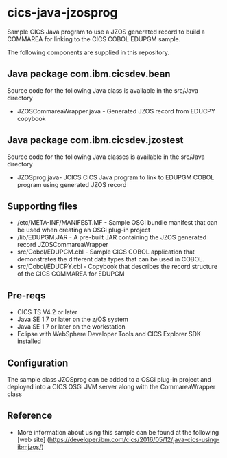 cics-java-jzosprog
================
Sample CICS Java program to use a JZOS generated record to build a COMMAREA for linking to the CICS COBOL EDUPGM sample.

The following components are supplied in this repository.

## Java package com.ibm.cicsdev.bean
Source code for the following Java class is available in the src/Java  directory 
* JZOSCommareaWrapper.java - Generated JZOS record from EDUCPY copybook

## Java package com.ibm.cicsdev.jzostest
Source code for the following Java classes is available in the src/Java directory
* JZOSprog.java- JCICS CICS Java program to link to EDUPGM COBOL program using generated JZOS record


## Supporting files
* /etc/META-INF/MANIFEST.MF - Sample OSGi bundle manifest that can be used when creating an OSGi plug-in project
* /lib/EDUPGM.JAR - A pre-built JAR containing the JZOS generated record JZOSCommareaWrapper
* src/Cobol/EDUPGM.cbl - Sample CICS COBOL application that demonstrates the different data types that can be used in COBOL.
* src/Cobol/EDUCPY.cbl - Copybook that describes the record structure of the CICS COMMAREA for EDUPGM



## Pre-reqs

* CICS TS V4.2 or later
* Java SE 1.7 or later on the z/OS system
* Java SE 1.7 or later on the workstation
* Eclipse with WebSphere Developer Tools and CICS Explorer SDK installed


## Configuration

The sample class JZOSprog can be added to a OSGi plug-in project and deployed into a CICS OSGi JVM server along with the CommareaWrapper class


## Reference

* More information about using this sample can be found at the following [web site] (https://developer.ibm.com/cics/2016/05/12/java-cics-using-ibmjzos/)